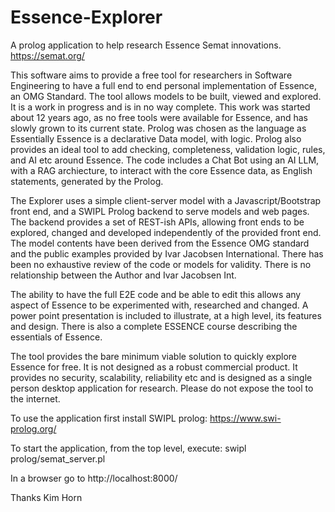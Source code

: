 # Essence-Explorer
A prolog application to help research Essence Semat innovations. https://semat.org/

This software aims to provide a free tool for researchers in Software Engineering to have a full end to end personal implementation of Essence, an OMG Standard.
The tool allows models to be built, viewed and explored. It is a work in progress and is in no way complete. This work was started about 12 years ago, as no
free tools were available for Essence, and has slowly grown to its current state. Prolog was chosen as the language as Essentially Essence is a declarative Data model, 
with logic. Prolog also provides an ideal tool to add checking, completeness, validation logic, rules, and AI etc around Essence. The code includes a Chat Bot using an 
AI LLM, with a RAG archiecture, to interact with the core Essence data, as English statements, generated by the Prolog.

The Explorer uses a simple client-server model with a Javascript/Bootstrap front end, and a SWIPL Prolog backend to serve models and web pages. The backend provides a set
of REST-ish APIs, allowing front ends to be explored, changed and developed independently of the provided front end.
The model contents have been derived from the  Essence OMG standard and the public examples provided by Ivar Jacobsen International. 
There has been no exhaustive review of the code or models for validity. There is no relationship between the Author and Ivar Jacobsen Int.

The ability to have the full E2E code and be able to edit this allows any aspect of Essence to be experimented with, researched and changed.
A power point presentation is included to illustrate, at a high level, its features and design. There is also a complete ESSENCE course describing
the essentials of Essence.

The tool provides the bare minimum viable solution to quickly explore Essence for free. It is not designed as a robust commercial product.
It provides no security, scalability, reliability etc and is designed as a single person desktop application for research. 
Please do not expose the tool to the internet.

To use the application first install SWIPL prolog: https://www.swi-prolog.org/

To start the application, from the top level, execute: swipl prolog/semat_server.pl

In a browser go to http://localhost:8000/

Thanks
Kim Horn




